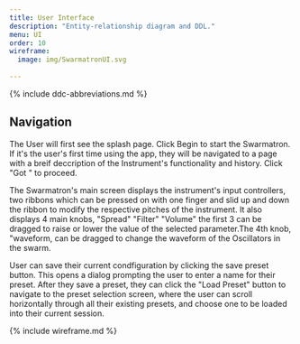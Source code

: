 ```yaml
---
title: User Interface
description: "Entity-relationship diagram and DDL."
menu: UI
order: 10
wireframe:
  image: img/SwarmatronUI.svg
  
---
```


{% include ddc-abbreviations.md %}

## Navigation

The User will first see the splash page. Click Begin to start the Swarmatron.
If it's the user's first time using the app, they will be navigated to a page with a breif deccription of
the Instrument's functionality and history. Click "Got " to proceed.

The Swarmatron's main screen displays the instrument's input controllers, two ribbons which can be pressed on with one finger and slid up and down the ribbon to 
modify the respective pitches of the instrument. It also displays 4 main knobs, "Spread" "Filter" "Volume" the first 3 can be dragged to raise or lower the value of the selected parameter.The 4th knob, "waveform, can be dragged to change the waveform of the Oscillators in the swarm.


User can save their current condfiguration by clicking the save preset button. This opens a dialog prompting the user to enter a name for their preset.
After they save a preset, they can click the "Load Preset" button to navigate to the preset selection screen, where the user can scroll horizontally through all their existing presets, and choose one to be loaded 
into their current session.



{% include wireframe.md %}
